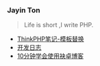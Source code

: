 ### Jayin Ton 
>Life is short ,I write PHP.

- [ThinkPHP笔记-模板替换](thinkphp/模板替换.md)
- [开发日志](dev/index.md)
- [10分钟学会使用袂卓博客](use-blog.md)